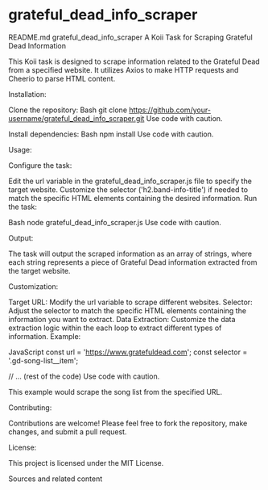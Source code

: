 # grateful_dead_info_scraper
README.md
grateful_dead_info_scraper
A Koii Task for Scraping Grateful Dead Information

This Koii task is designed to scrape information related to the Grateful Dead from a specified website. It utilizes Axios to make HTTP requests and Cheerio to parse HTML content.

Installation:

Clone the repository:
Bash
git clone https://github.com/your-username/grateful_dead_info_scraper.git
Use code with caution.

Install dependencies:
Bash
npm install
Use code with caution.

Usage:

Configure the task:

Edit the url variable in the grateful_dead_info_scraper.js file to specify the target website.
Customize the selector ('h2.band-info-title') if needed to match the specific HTML elements containing the desired information.
Run the task:

Bash
node grateful_dead_info_scraper.js
Use code with caution.

Output:

The task will output the scraped information as an array of strings, where each string represents a piece of Grateful Dead information extracted from the target website.

Customization:

Target URL: Modify the url variable to scrape different websites.
Selector: Adjust the selector to match the specific HTML elements containing the information you want to extract.
Data Extraction: Customize the data extraction logic within the each loop to extract different types of information.
Example:

JavaScript
const url = 'https://www.gratefuldead.com';
const selector = '.gd-song-list__item';

// ... (rest of the code)
Use code with caution.

This example would scrape the song list from the specified URL.

Contributing:

Contributions are welcome! Please feel free to fork the repository, make changes, and submit a pull request.

License:

This project is licensed under the MIT License.   


Sources and related content
